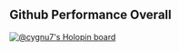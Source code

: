 ## Github Performance Overall

<!-- ![github stats](https://github-readme-stats.vercel.app/api?username=cygnu7&show_icons=true) -->

[![@cygnu7's Holopin board](https://holopin.io/api/user/board?user=cygnu7)](https://holopin.io/@cygnu7)
